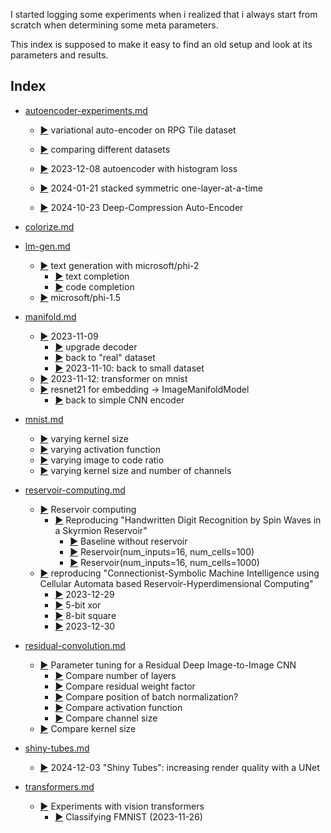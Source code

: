 I started logging some experiments when i realized
that i always start from scratch when determining some 
meta parameters. 

This index is supposed to make it easy to find an old setup
and look at its parameters and results.


## Index


- [autoencoder-experiments.md](autoencoder-experiments.md)
  - [:arrow_forward:](autoencoder-experiments.md#variational-auto-encoder-on-rpg-tile-dataset) variational auto-encoder on RPG Tile dataset
  - [:arrow_forward:](autoencoder-experiments.md#comparing-different-datasets) comparing different datasets

  - [:arrow_forward:](autoencoder-experiments.md#2023-12-08-autoencoder-with-histogram-loss) 2023-12-08 autoencoder with histogram loss
  - [:arrow_forward:](autoencoder-experiments.md#2024-01-21-stacked-symmetric-one-layer-at-a-time) 2024-01-21 stacked symmetric one-layer-at-a-time
  - [:arrow_forward:](autoencoder-experiments.md#2024-10-23-deep-compression-auto-encoder) 2024-10-23 Deep-Compression Auto-Encoder







- [colorize.md](colorize.md)


- [lm-gen.md](lm-gen.md)
  - [:arrow_forward:](lm-gen.md#text-generation-with-microsoftphi-2) text generation with microsoft/phi-2
    - [:arrow_forward:](lm-gen.md#text-completion) text completion
    - [:arrow_forward:](lm-gen.md#code-completion) code completion
  - [:arrow_forward:](lm-gen.md#microsoftphi-15) microsoft/phi-1.5


- [manifold.md](manifold.md)
    - [:arrow_forward:](manifold.md#2023-11-09) 2023-11-09
      - [:arrow_forward:](manifold.md#upgrade-decoder) upgrade decoder
      - [:arrow_forward:](manifold.md#back-to-real-dataset) back to "real" dataset
      - [:arrow_forward:](manifold.md#2023-11-10-back-to-small-dataset) 2023-11-10: back to small dataset
  - [:arrow_forward:](manifold.md#2023-11-12-transformer-on-mnist) 2023-11-12: transformer on mnist
  - [:arrow_forward:](manifold.md#resnet21-for-embedding---imagemanifoldmodel) resnet21 for embedding -> ImageManifoldModel
    - [:arrow_forward:](manifold.md#back-to-simple-cnn-encoder) back to simple CNN encoder


- [mnist.md](mnist.md)
  - [:arrow_forward:](mnist.md#varying-kernel-size) varying kernel size
  - [:arrow_forward:](mnist.md#varying-activation-function) varying activation function
  - [:arrow_forward:](mnist.md#varying-image-to-code-ratio) varying image to code ratio
  - [:arrow_forward:](mnist.md#varying-kernel-size-and-number-of-channels) varying kernel size and number of channels


- [reservoir-computing.md](reservoir-computing.md)
  - [:arrow_forward:](reservoir-computing.md#reservoir-computing) Reservoir computing
    - [:arrow_forward:](reservoir-computing.md#reproducing-handwritten-digit-recognition-by-spin-waves-in-a-skyrmion-reservoir) Reproducing "Handwritten Digit Recognition by Spin Waves in a Skyrmion Reservoir"
      - [:arrow_forward:](reservoir-computing.md#baseline-without-reservoir) Baseline without reservoir
      - [:arrow_forward:](reservoir-computing.md#reservoirnum_inputs16-num_cells100) Reservoir(num_inputs=16, num_cells=100)
      - [:arrow_forward:](reservoir-computing.md#reservoirnum_inputs16-num_cells1000) Reservoir(num_inputs=16, num_cells=1000)
  - [:arrow_forward:](reservoir-computing.md#reproducing-connectionist-symbolic-machine-intelligence-using-cellular-automata-based-reservoir-hyperdimensional-computing) reproducing "Connectionist-Symbolic Machine Intelligence using Cellular Automata based Reservoir-Hyperdimensional Computing"
      - [:arrow_forward:](reservoir-computing.md#2023-12-29) 2023-12-29
      - [:arrow_forward:](reservoir-computing.md#5-bit-xor) 5-bit xor
      - [:arrow_forward:](reservoir-computing.md#8-bit-square) 8-bit square
      - [:arrow_forward:](reservoir-computing.md#2023-12-30) 2023-12-30


- [residual-convolution.md](residual-convolution.md)
  - [:arrow_forward:](residual-convolution.md#parameter-tuning-for-a-residual-deep-image-to-image-cnn) Parameter tuning for a Residual Deep Image-to-Image CNN
    - [:arrow_forward:](residual-convolution.md#compare-number-of-layers) Compare number of layers
    - [:arrow_forward:](residual-convolution.md#compare-residual-weight-factor) Compare residual weight factor
    - [:arrow_forward:](residual-convolution.md#compare-position-of-batch-normalization) Compare position of batch normalization?
    - [:arrow_forward:](residual-convolution.md#compare-activation-function) Compare activation function
    - [:arrow_forward:](residual-convolution.md#compare-channel-size) Compare channel size
  - [:arrow_forward:](residual-convolution.md#compare-kernel-size) Compare kernel size


- [shiny-tubes.md](shiny-tubes.md)
  - [:arrow_forward:](shiny-tubes.md#2024-12-03-shiny-tubes-increasing-render-quality-with-a-unet) 2024-12-03 "Shiny Tubes": increasing render quality with a UNet


- [transformers.md](transformers.md)
  - [:arrow_forward:](transformers.md#experiments-with-vision-transformers) Experiments with vision transformers
    - [:arrow_forward:](transformers.md#classifying-fmnist-2023-11-26) Classifying FMNIST (2023-11-26)
